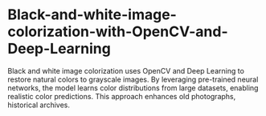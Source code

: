# Black-and-white-image-colorization-with-OpenCV-and-Deep-Learning
Black and white image colorization uses OpenCV and Deep Learning to restore natural colors to grayscale images. By leveraging pre-trained neural networks, the model learns color distributions from large datasets, enabling realistic color predictions. This approach enhances old photographs, historical archives.
